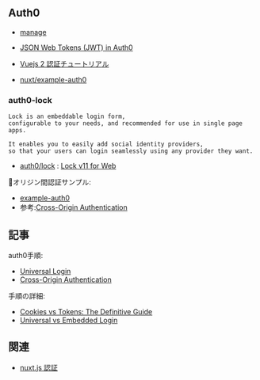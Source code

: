 ## Auth0

- [manage](https://manage.auth0.com/#/)

- [JSON Web Tokens (JWT) in Auth0](https://auth0.com/docs/jwt)
- [Vuejs 2 認証チュートリアル](https://auth0.com/blog/jp-vuejs2-authentication-tutorial/)
- [nuxt/example-auth0](https://github.com/nuxt/example-auth0)

### auth0-lock

    Lock is an embeddable login form, 
    configurable to your needs, and recommended for use in single page apps. 
    
    It enables you to easily add social identity providers, 
    so that your users can login seamlessly using any provider they want.

- [auth0/lock](https://github.com/auth0/lock) : [Lock v11 for Web](https://auth0.com/docs/libraries/lock/v11)

オリジン間認証サンプル:

- [example-auth0](https://github.com/hdknr/example-auth0)
- 参考:[Cross-Origin Authentication](https://auth0.com/docs/libraries/lock/v11#cross-origin-authentication)

## 記事

auth0手順:

- [Universal Login](universal.md)
- [Cross-Origin Authentication](coauth.md)

手順の詳細:

- [Cookies vs Tokens: The Definitive Guide](tokenbased.md)
- [Universal vs Embedded Login](universal-embedded.md)

## 関連

- [nuxt.js 認証](https://github.com/hdknr/scriptogr.am/blob/master/js/vue/nuxtjs/nuxtjs.auth.md)